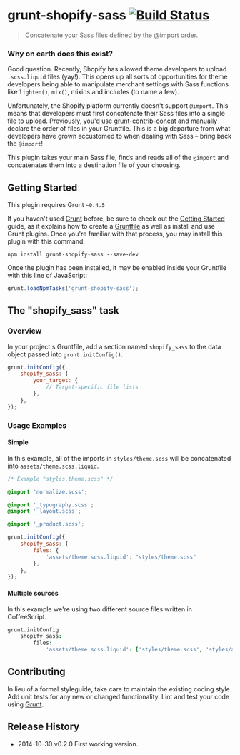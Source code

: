 # grunt-shopify-sass [![Build Status](https://travis-ci.org/graygilmore/grunt-shopify-sass.svg?branch=master)](https://travis-ci.org/graygilmore/grunt-shopify-sass)

> Concatenate your Sass files defined by the @import order.

### Why on earth does this exist?

Good question. Recently, Shopify has allowed theme developers to upload `.scss.liquid` files (yay!). This opens up all sorts of opportunities for theme developers being able to manipulate merchant settings with Sass functions like `lighten()`, `mix()`, mixins and includes (to name a few).

Unfortunately, the Shopify platform currently doesn't support `@import`. This means that developers must first concatenate their Sass files into a single file to upload. Previously, you'd use [grunt-contrib-concat](https://github.com/gruntjs/grunt-contrib-concat) and manually declare the order of files in your Gruntfile. This is a big departure from what developers have grown accustomed to when dealing with Sass – bring back the `@import`!

This plugin takes your main Sass file, finds and reads all of the `@import` and concatenates them into a destination file of your choosing.

## Getting Started
This plugin requires Grunt `~0.4.5`

If you haven't used [Grunt](http://gruntjs.com/) before, be sure to check out the [Getting Started](http://gruntjs.com/getting-started) guide, as it explains how to create a [Gruntfile](http://gruntjs.com/sample-gruntfile) as well as install and use Grunt plugins. Once you're familiar with that process, you may install this plugin with this command:

```shell
npm install grunt-shopify-sass --save-dev
```

Once the plugin has been installed, it may be enabled inside your Gruntfile with this line of JavaScript:

```js
grunt.loadNpmTasks('grunt-shopify-sass');
```

## The "shopify_sass" task

### Overview
In your project's Gruntfile, add a section named `shopify_sass` to the data object passed into `grunt.initConfig()`.

```js
grunt.initConfig({
    shopify_sass: {
        your_target: {
            // Target-specific file lists
        },
    },
});
```

### Usage Examples

#### Simple
In this example, all of the imports in `styles/theme.scss` will be concatenated into `assets/theme.scss.liquid`.

```scss
/* Example "styles.theme.scss" */

@import 'normalize.scss';

@import '_typography.scss';
@import '_layout.scss';

@import '_product.scss';
```

```js
grunt.initConfig({
    shopify_sass: {
        files: {
            'assets/theme.scss.liquid': "styles/theme.scss"
        },
    },
});
```

#### Multiple sources
In this example we're using two different source files written in CoffeeScript.

```coffee
grunt.initConfig
    shopify_sass:
        files:
            'assets/theme.scss.liquid': ['styles/theme.scss', 'styles/additional.scss']
```

## Contributing
In lieu of a formal styleguide, take care to maintain the existing coding style. Add unit tests for any new or changed functionality. Lint and test your code using [Grunt](http://gruntjs.com/).

## Release History

* 2014-10-30   v0.2.0   First working version.
